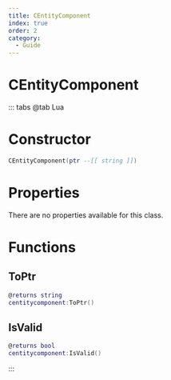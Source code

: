 ```yaml
---
title: CEntityComponent
index: true
order: 2
category:
  - Guide
---
```


# CEntityComponent

::: tabs
@tab Lua
# Constructor
```lua
CEntityComponent(ptr --[[ string ]])
```
# Properties
There are no properties available for this class.
# Functions
## ToPtr
```lua
@returns string
centitycomponent:ToPtr()
```
## IsValid
```lua
@returns bool
centitycomponent:IsValid()
```

:::
